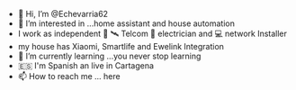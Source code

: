 - 👋 Hi, I’m @Echevarria62
- 👀 I’m interested in ...home assistant and house automation 
- I work as independent 📡 🛰️ Telcom 🔌 electrician and 💻 network Installer 
- my house has Xiaomi, Smartlife and Ewelink Integration 
- 🌱 I’m currently learning ...you never stop learning 
- 🇪🇸 I'm Spanish an live in Cartagena 
- 📫 How to reach me ... here

<!---
Echevarria62/Echevarria62 is a ✨ special ✨ repository because its `README.md` (this file) appears on your GitHub profile.
You can click the Preview link to take a look at your changes.
--->

